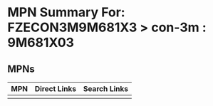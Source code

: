 



# MPN Summary For: FZECON3M9M681X3 > con-3m : 9M681X03

## MPNs
  

|MPN|Direct Links|Search Links|
| :--- | :--- | :--- |
||||
